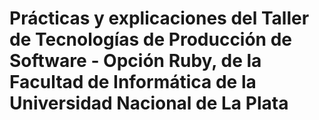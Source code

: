 # Prácticas y explicaciones del Taller de Tecnologías de Producción de Software - Opción Ruby, de la Facultad de Informática de la Universidad Nacional de La Plata
